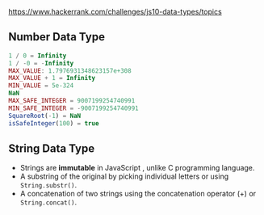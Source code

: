 
https://www.hackerrank.com/challenges/js10-data-types/topics

## Number Data Type

```javascript
1 / 0 = Infinity
1 / -0 = -Infinity
MAX_VALUE: 1.7976931348623157e+308
MAX_VALUE + 1 = Infinity
MIN_VALUE = 5e-324
NaN
MAX_SAFE_INTEGER = 9007199254740991
MIN_SAFE_INTEGER = -9007199254740991
SquareRoot(-1) = NaN
isSafeInteger(100) = true
```

## String Data Type
- Strings are **immutable** in JavaScript , unlike C programming language.
- A substring of the original by picking individual letters or using `String.substr()`.
- A concatenation of two strings using the concatenation operator (+) or `String.concat()`.
